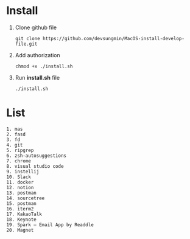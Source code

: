 # Install
1. Clone github file
    ``` shell
    git clone https://github.com/devsungmin/MacOS-install-develop-file.git
    ```
2. Add authorization
    ```shell
    chmod +x ./install.sh
    ```
3. Run **install.sh** file
    ```shell
    ./install.sh
    ```

# List
```
1. mas
2. fasd
3. fd
4. git
5. ripgrep
6. zsh-autosuggestions
7. chrome
8. visual studio code
9. instellij
10. Slack
11. docker
12. notion
13. postman
14. sourcetree
15. postman
16. iterm2
17. KakaoTalk
18. Keynote
19. Spark – Email App by Readdle
20. Magnet
```
